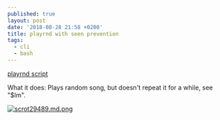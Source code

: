 ```yaml
---
published: true
layout: post
date: '2018-08-28 21:58 +0200'
title: playrnd with seen prevention
tags:
  - cli
  - bash
---
```

[playrnd script](https://raw.githubusercontent.com/brontosaurusrex/stretchbang/master/bin/playrnd)

What it does: Plays random song, but doesn't repeat it for a while, see "$lm".

[![scrot29489.md.png](https://images.weserv.nl/?url=//cdn.scrot.moe/images/2018/08/29/scrot29489.md.png)](https://images.weserv.nl/?url=//cdn.scrot.moe/images/2018/08/29/scrot29489.png)